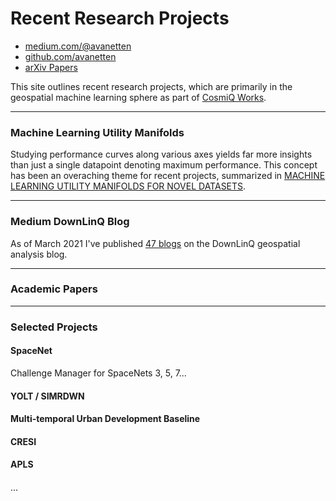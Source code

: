 # Recent Research Projects

* [medium.com/@avanetten](https://medium.com/@avanetten)
* [github.com/avanetten](https://github.com/avanetten)
* [arXiv Papers](https://arxiv.org/search/?searchtype=author&query=Van+Etten%2C+A)

This site outlines recent research projects, which are primarily in the geospatial machine learning sphere as part of [CosmiQ Works](https://www.cosmiqworks.org).

------
### Machine Learning Utility Manifolds

Studying performance curves along various axes yields far more insights than just a single datapoint denoting maximum performance.  This concept has been an overaching theme for recent projects, summarized in [MACHINE LEARNING UTILITY MANIFOLDS FOR NOVEL DATASETS](https://www.cosmiqworks.org/wp-content/uploads/2020/08/iqt_labs_datasets_manifold_2020_08_v1.6_public.pdf).

------

### Medium DownLinQ Blog

As of March 2021 I've published [47 blogs](https://medium.com/@avanetten) on the DownLinQ geospatial analysis blog.

------

### Academic Papers

------

### Selected Projects

#### SpaceNet

Challenge Manager for SpaceNets 3, 5, 7...

#### YOLT / SIMRDWN

#### Multi-temporal Urban Development Baseline

#### CRESI

#### APLS

####

...

